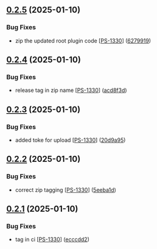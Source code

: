 ## [0.2.5](https://github.com/PassEntry/woocommerce-passentry/compare/v0.2.4...v0.2.5) (2025-01-10)


### Bug Fixes

* zip the updated root plugin code [[PS-1330](https://passentry.atlassian.net/browse/PS-1330)] ([6279919](https://github.com/PassEntry/woocommerce-passentry/commit/6279919a383fb6e247cdcb586c72b17fa4aea3d2))

## [0.2.4](https://github.com/PassEntry/woocommerce-passentry/compare/v0.2.3...v0.2.4) (2025-01-10)


### Bug Fixes

* release tag in zip name [[PS-1330](https://passentry.atlassian.net/browse/PS-1330)] ([acd8f3d](https://github.com/PassEntry/woocommerce-passentry/commit/acd8f3d14e501ea8a0cacb797eeb75062a2ebd0d))

## [0.2.3](https://github.com/PassEntry/woocommerce-passentry/compare/v0.2.2...v0.2.3) (2025-01-10)


### Bug Fixes

* added toke for upload [[PS-1330](https://passentry.atlassian.net/browse/PS-1330)] ([20d9a95](https://github.com/PassEntry/woocommerce-passentry/commit/20d9a95a6c2d2cd1305804ac845443870d0a3928))

## [0.2.2](https://github.com/PassEntry/woocommerce-passentry/compare/v0.2.1...v0.2.2) (2025-01-10)


### Bug Fixes

* correct zip tagging [[PS-1330](https://passentry.atlassian.net/browse/PS-1330)] ([5eeba1d](https://github.com/PassEntry/woocommerce-passentry/commit/5eeba1d57a117c9c802b624bffca31455e777fe1))

## [0.2.1](https://github.com/PassEntry/woocommerce-passentry/compare/v0.2.0...v0.2.1) (2025-01-10)


### Bug Fixes

* tag in ci [[PS-1330](https://passentry.atlassian.net/browse/PS-1330)] ([ecccdd2](https://github.com/PassEntry/woocommerce-passentry/commit/ecccdd2fca9e5aeb36f7aad069f551d228267d01))

